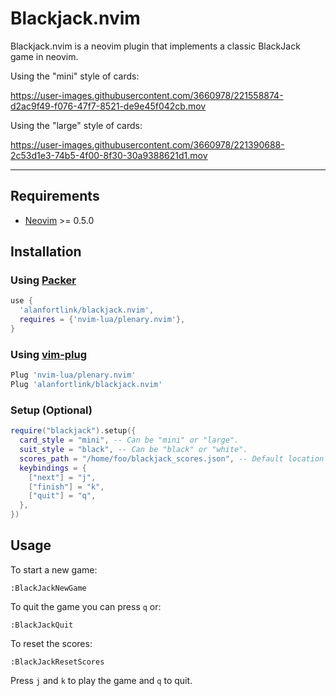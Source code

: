# Blackjack.nvim

Blackjack.nvim is a neovim plugin that implements a classic BlackJack game in neovim.

Using the "mini" style of cards:




https://user-images.githubusercontent.com/3660978/221558874-d2ac9f49-f076-47f7-8521-de9e45f042cb.mov





Using the "large" style of cards:



https://user-images.githubusercontent.com/3660978/221390688-2c53d1e3-74b5-4f00-8f30-30a9388621d1.mov



---

## Requirements

- [Neovim](https://github.com/neovim/neovim) >= 0.5.0

## Installation

### Using [Packer](https://github.com/wbthomason/packer.nvim)

```lua
use {
  'alanfortlink/blackjack.nvim',
  requires = {'nvim-lua/plenary.nvim'},
}
```

### Using [vim-plug](https://github.com/junegunn/vim-plug)
```lua
Plug 'nvim-lua/plenary.nvim'
Plug 'alanfortlink/blackjack.nvim'
```

### Setup (Optional)

```lua
require("blackjack").setup({
  card_style = "mini", -- Can be "mini" or "large".
  suit_style = "black", -- Can be "black" or "white".
  scores_path = "/home/foo/blackjack_scores.json", -- Default location to store the scores.json file.
  keybindings = {
    ["next"] = "j",
    ["finish"] = "k",
    ["quit"] = "q",
  },
})
```

## Usage

To start a new game:
```vim
:BlackJackNewGame
```

To quit the game you can press `q` or:
```vim
:BlackJackQuit
```

To reset the scores:
```vim
:BlackJackResetScores
```

Press `j` and `k` to play the game and `q` to quit.
